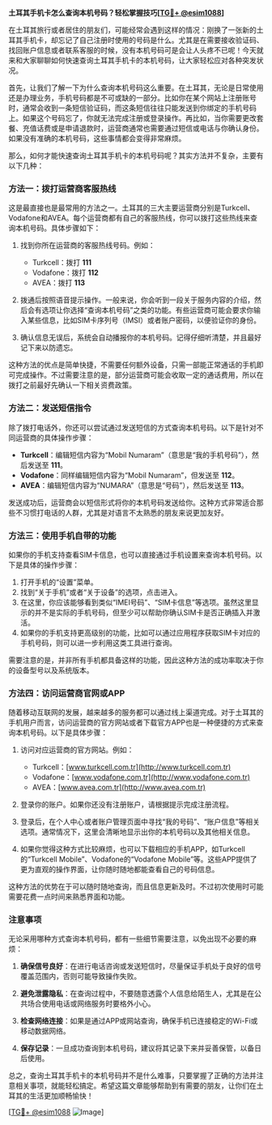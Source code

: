 **土耳其手机卡怎么查询本机号码？轻松掌握技巧[[TG💪+ @esim1088](https://t.me/s/esim1088)]**

在土耳其旅行或者居住的朋友们，可能经常会遇到这样的情况：刚换了一张新的土耳其手机卡，却忘记了自己注册时使用的号码是什么。尤其是在需要接收验证码、找回账户信息或者联系客服的时候，没有本机号码可是会让人头疼不已呢！今天就来和大家聊聊如何快速查询土耳其手机卡的本机号码，让大家轻松应对各种突发状况。

首先，让我们了解一下为什么查询本机号码这么重要。在土耳其，无论是日常使用还是办理业务，手机号码都是不可或缺的一部分。比如你在某个网站上注册账号时，通常会收到一条短信验证码，而这条短信往往只能发送到你绑定的手机号码上。如果这个号码忘了，你就无法完成注册或登录操作。再比如，当你需要更改套餐、充值话费或是申请退款时，运营商通常也需要通过短信或电话与你确认身份。如果没有准确的本机号码，这些事情都会变得非常麻烦。

那么，如何才能快速查询土耳其手机卡的本机号码呢？其实方法并不复杂，主要有以下几种：

### 方法一：拨打运营商客服热线

这是最直接也是最常用的方法之一。土耳其的三大主要运营商分别是Turkcell、Vodafone和AVEA。每个运营商都有自己的客服热线，你可以拨打这些热线来查询本机号码。具体步骤如下：

1. 找到你所在运营商的客服热线号码。例如：
   - Turkcell：拨打 **111**
   - Vodafone：拨打 **112**
   - AVEA：拨打 **113**

2. 拨通后按照语音提示操作。一般来说，你会听到一段关于服务内容的介绍，然后会有选项让你选择“查询本机号码”之类的功能。有些运营商可能会要求你输入某些信息，比如SIM卡序列号（IMSI）或者账户密码，以便验证你的身份。

3. 确认信息无误后，系统会自动播报你的本机号码。记得仔细听清楚，并且最好记下来以防遗忘。

这种方法的优点是简单快捷，不需要任何额外设备，只需一部能正常通话的手机即可完成操作。不过需要注意的是，部分运营商可能会收取一定的通话费用，所以在拨打之前最好先确认一下相关资费政策。

### 方法二：发送短信指令

除了拨打电话外，你还可以尝试通过发送短信的方式查询本机号码。以下是针对不同运营商的具体操作步骤：

- **Turkcell**：编辑短信内容为“Mobil Numaram”（意思是“我的手机号码”），然后发送至 **111**。
- **Vodafone**：同样编辑短信内容为“Mobil Numaram”，但发送至 **112**。
- **AVEA**：编辑短信内容为“NUMARA”（意思是“号码”），然后发送至 **113**。

发送成功后，运营商会以短信形式将你的本机号码发送给你。这种方式非常适合那些不习惯打电话的人群，尤其是对语言不太熟悉的朋友来说更加友好。

### 方法三：使用手机自带的功能

如果你的手机支持查看SIM卡信息，也可以直接通过手机设置来查询本机号码。以下是具体的操作步骤：

1. 打开手机的“设置”菜单。
2. 找到“关于手机”或者“关于设备”的选项，点击进入。
3. 在这里，你应该能够看到类似“IMEI号码”、“SIM卡信息”等选项。虽然这里显示的并不是实际的手机号码，但至少可以帮助你确认SIM卡是否正确插入并激活。
4. 如果你的手机支持更高级别的功能，比如可以通过应用程序获取SIM卡对应的手机号码，则可以进一步利用这类工具进行查询。

需要注意的是，并非所有手机都具备这样的功能，因此这种方法的成功率取决于你的设备型号以及系统版本。

### 方法四：访问运营商官网或APP

随着移动互联网的发展，越来越多的服务都可以通过线上渠道完成。对于土耳其的手机用户而言，访问运营商的官方网站或者下载官方APP也是一种便捷的方式来查询本机号码。以下是具体步骤：

1. 访问对应运营商的官方网站。例如：
   - Turkcell：[www.turkcell.com.tr](http://www.turkcell.com.tr)
   - Vodafone：[www.vodafone.com.tr](http://www.vodafone.com.tr)
   - AVEA：[www.avea.com.tr](http://www.avea.com.tr)

2. 登录你的账户。如果你还没有注册账户，请根据提示完成注册流程。

3. 登录后，在个人中心或者账户管理页面中寻找“我的号码”、“账户信息”等相关选项。通常情况下，这里会清晰地显示出你的本机号码以及其他相关信息。

4. 如果你觉得这种方式比较麻烦，也可以下载相应的手机APP，如Turkcell的“Turkcell Mobile”、Vodafone的“Vodafone Mobile”等。这些APP提供了更为直观的操作界面，让你随时随地都能查看自己的号码信息。

这种方法的优势在于可以随时随地查询，而且信息更新及时。不过初次使用时可能需要花费一点时间来熟悉界面和功能。

### 注意事项

无论采用哪种方式查询本机号码，都有一些细节需要注意，以免出现不必要的麻烦：

1. **确保信号良好**：在进行电话咨询或发送短信时，尽量保证手机处于良好的信号覆盖范围内，否则可能导致操作失败。
   
2. **避免泄露隐私**：在查询过程中，不要随意透露个人信息给陌生人，尤其是在公共场合使用电话或网络服务时要格外小心。

3. **检查网络连接**：如果是通过APP或网站查询，确保手机已连接稳定的Wi-Fi或移动数据网络。

4. **保存记录**：一旦成功查询到本机号码，建议将其记录下来并妥善保管，以备日后使用。

总之，查询土耳其手机卡的本机号码并不是什么难事，只要掌握了正确的方法并注意相关事项，就能轻松搞定。希望这篇文章能够帮助到有需要的朋友，让你们在土耳其的生活更加顺畅愉快！

[[TG💪+ @esim1088](https://t.me/s/esim1088) ![Image](https://i.postimg.cc/4NQfJmqS/Snipaste-2025-05-13-00-14-12.png)]